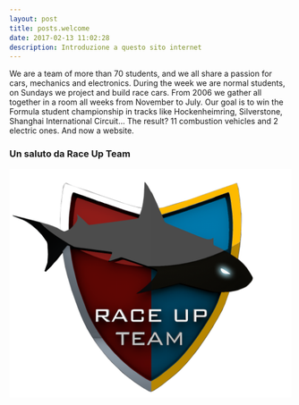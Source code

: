 ```yaml
---
layout: post
title: posts.welcome
date: 2017-02-13 11:02:28
description: Introduzione a questo sito internet
---
```


We are a team of more than 70 students, and we all share a passion for cars, mechanics and electronics. During the week we are normal students, on Sundays we project and build race cars. From 2006 we gather all together in a room all weeks from November to July. Our goal is to win the Formula student championship in tracks like Hockenheimring, Silverstone, Shanghai International Circuit… The result? 11 combustion vehicles and 2 electric ones. And now a website.

### Un saluto da **Race Up Team**
<a class="image featured"><img src="/images/posts/2016/04/17/image.png" alt="Brand new website"/></a>